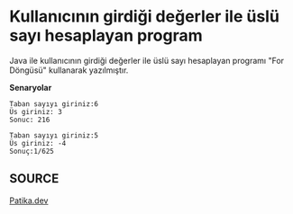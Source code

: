 # Kullanıcının girdiği değerler ile üslü sayı hesaplayan program

Java ile kullanıcının girdiği değerler ile üslü sayı hesaplayan programı "For Döngüsü" kullanarak yazılmıştır.

**Senaryolar**

```
Taban sayıyı giriniz:6
Üs giriniz: 3
Sonuc: 216

```

```
Taban sayıyı giriniz:5
Üs giriniz: -4
Sonuç:1/625

```

## SOURCE

[Patika.dev](https://www.patika.dev/tr)